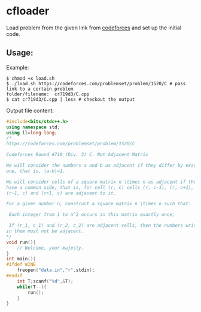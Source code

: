 # cfloader
Load problem from the given link from [codeforces](https://codeforces.com/problemset) and set up the initial code.

## Usage:

Example:

```shell
$ chmod +x load.sh
$ ./load.sh https://codeforces.com/problemset/problem/1520/C # pass link to a certain problem
folder/filename:  cr719d3/C.cpp
$ cat cr719d3/C.cpp | less # checkout the output
```

Output file content:

```cpp
#include<bits/stdc++.h>
using namespace std;
using ll=long long;
/*
https://codeforces.com/problemset/problem/1520/C

Codeforces Round #719 (Div. 3) C. Not Adjacent Matrix 

We will consider the numbers a and b as adjacent if they differ by exactly 
one, that is, |a-b|=1.

We will consider cells of a square matrix n \times n as adjacent if they 
have a common side, that is, for cell (r, c) cells (r, c-1), (r, c+1), 
(r-1, c) and (r+1, c) are adjacent to it.

For a given number n, construct a square matrix n \times n such that: 

 Each integer from 1 to n^2 occurs in this matrix exactly once; 

 If (r_1, c_1) and (r_2, c_2) are adjacent cells, then the numbers written 
in them must not be adjacent. 
*/
void run(){
    // Welcome, your majesty.
}
int main(){
#ifdef WINE
    freopen("data.in","r",stdin);
#endif
    int T;scanf("%d",&T);
    while(T--){
        run();
    }
}
```
